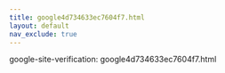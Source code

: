 ```yaml
---
title: google4d734633ec7604f7.html
layout: default
nav_exclude: true
---
```

google-site-verification: google4d734633ec7604f7.html